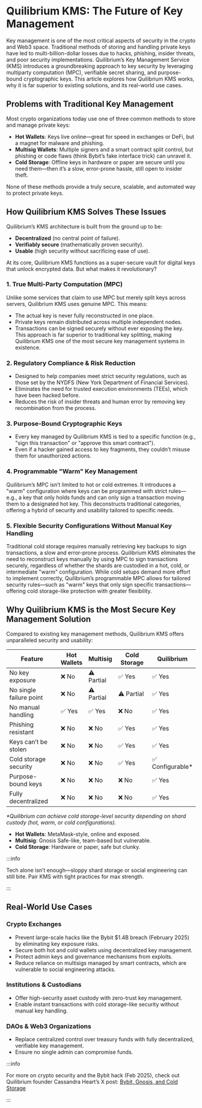 # Quilibrium KMS: The Future of Key Management

Key management is one of the most critical aspects of security in the crypto and Web3 space. Traditional methods of storing and handling private keys have led to multi-billion-dollar losses due to hacks, phishing, insider threats, and poor security implementations. Quilibrium’s Key Management Service (KMS) introduces a groundbreaking approach to key security by leveraging multiparty computation (MPC), verifiable secret sharing, and purpose-bound cryptographic keys. This article explores how Quilibrium KMS works, why it is far superior to existing solutions, and its real-world use cases.

## Problems with Traditional Key Management

Most crypto organizations today use one of three common methods to store and manage private keys:

- **Hot Wallets**: Keys live online—great for speed in exchanges or DeFi, but a magnet for malware and phishing.
- **Multisig Wallets**: Multiple signers and a smart contract split control, but phishing or code flaws (think Bybit’s fake interface trick) can unravel it.
- **Cold Storage**: Offline keys in hardware or paper are secure until you need them—then it’s a slow, error-prone hassle, still open to insider theft.

None of these methods provide a truly secure, scalable, and automated way to protect private keys.

## How Quilibrium KMS Solves These Issues

Quilibrium’s KMS architecture is built from the ground up to be:

* **Decentralized** (no central point of failure).
* **Verifiably secure** (mathematically proven security).
* **Usable** (high security without sacrificing ease of use).

At its core, Quilibrium KMS functions as a super-secure vault for digital keys that unlock encrypted data. But what makes it revolutionary?

### 1. True Multi-Party Computation (MPC)

Unlike some services that claim to use MPC but merely split keys across servers, Quilibrium KMS uses genuine MPC. This means:

* The actual key is never fully reconstructed in one place.
* Private keys remain distributed across multiple independent nodes.
* Transactions can be signed securely without ever exposing the key.\
  This approach is far superior to traditional key splitting, making Quilibrium KMS one of the most secure key management systems in existence.

### 2. Regulatory Compliance & Risk Reduction

* Designed to help companies meet strict security regulations, such as those set by the NYDFS (New York Department of Financial Services).
* Eliminates the need for trusted execution environments (TEEs), which have been hacked before.
* Reduces the risk of insider threats and human error by removing key recombination from the process.

### 3. Purpose-Bound Cryptographic Keys

* Every key managed by Quilibrium KMS is tied to a specific function (e.g., "sign this transaction" or "approve this smart contract").
* Even if a hacker gained access to key fragments, they couldn’t misuse them for unauthorized actions.

### 4. Programmable "Warm" Key Management

Quilibrium’s MPC isn’t limited to hot or cold extremes. It introduces a "warm" configuration where keys can be programmed with strict rules—e.g., a key that only holds funds and can only sign a transaction moving them to a designated hot key. This deconstructs traditional categories, offering a hybrid of security and usability tailored to specific needs.

### 5. Flexible Security Configurations Without Manual Key Handling

Traditional cold storage requires manually retrieving key backups to sign transactions, a slow and error-prone process. Quilibrium KMS eliminates the need to reconstruct keys manually by using MPC to sign transactions securely, regardless of whether the shards are custodied in a hot, cold, or intermediate "warm" configuration. While cold setups demand more effort to implement correctly, Quilibrium’s programmable MPC allows for tailored security rules—such as "warm" keys that only sign specific transactions—offering cold storage-like protection with greater flexibility.

## Why Quilibrium KMS is the Most Secure Key Management Solution

Compared to existing key management methods, Quilibrium KMS offers unparalleled security and usability:

<table><thead><tr><th width="198">Feature</th><th>Hot Wallets</th><th>Multisig</th><th width="130">Cold Storage</th><th>Quilibrium</th></tr></thead><tbody><tr><td>No key exposure</td><td>❌ No</td><td>⚠️ Partial</td><td>✅ Yes</td><td>✅ Yes</td></tr><tr><td>No single failure point</td><td>❌ No</td><td>⚠️ Partial</td><td>⚠️ Partial</td><td>✅ Yes</td></tr><tr><td>No manual handling</td><td>✅ Yes</td><td>✅ Yes</td><td>❌ No</td><td>✅ Yes</td></tr><tr><td>Phishing resistant</td><td>❌ No</td><td>❌ No</td><td>✅ Yes</td><td>✅ Yes</td></tr><tr><td>Keys can’t be stolen</td><td>❌ No</td><td>❌ No</td><td>✅ Yes</td><td>✅ Yes</td></tr><tr><td>Cold storage security</td><td>❌ No</td><td>❌ No</td><td>✅ Yes</td><td>✅ Configurable*</td></tr><tr><td>Purpose-bound keys</td><td>❌ No</td><td>❌ No</td><td>❌ No</td><td>✅ Yes</td></tr><tr><td>Fully decentralized</td><td>❌ No</td><td>❌ No</td><td>❌ No</td><td>✅ Yes</td></tr></tbody></table>

_\*Quilibrium can achieve cold storage-level security depending on shard custody (hot, warm, or cold configurations)._

- **Hot Wallets**: MetaMask-style, online and exposed.
- **Multisig**: Gnosis Safe-like, team-based but vulnerable.
- **Cold Storage**: Hardware or paper, safe but clunky.

:::info

Tech alone isn’t enough—sloppy shard storage or social engineering can still bite. Pair KMS with tight practices for max strength.

:::

## Real-World Use Cases

### Crypto Exchanges

* Prevent large-scale hacks like the Bybit $1.4B breach (February 2025) by eliminating key exposure risks.
* Secure both hot and cold wallets using decentralized key management.
* Protect admin keys and governance mechanisms from exploits.
* Reduce reliance on multisigs managed by smart contracts, which are vulnerable to social engineering attacks.

### Institutions & Custodians

* Offer high-security asset custody with zero-trust key management.
* Enable instant transactions with cold storage-like security without manual key handling.

### DAOs & Web3 Organizations

* Replace centralized control over treasury funds with fully decentralized, verifiable key management.
* Ensure no single admin can compromise funds.

:::info

For more on crypto security and the Bybit hack (Feb 2025), check out Quilibrium founder Cassandra Heart’s X post: [Bybit, Gnosis, and Cold Storage](https://x.com/cass_on_mars/status/1894915387805884565)

:::